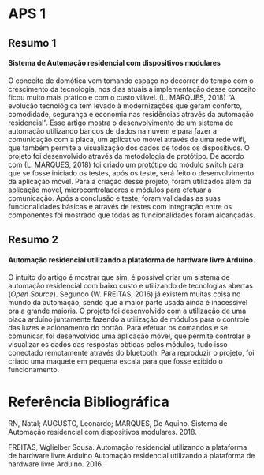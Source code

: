 # APS 1

## Resumo 1

#### Sistema de Automação residencial com dispositivos modulares

O conceito de domótica vem tomando espaço no decorrer do tempo com o crescimento da tecnologia, nos dias atuais a implementação desse conceito ficou muito mais prático e com o custo viável. (L. MARQUES, 2018)⁠ “A evolução tecnológica tem levado à modernizações que geram conforto, comodidade, segurança e economia nas residências através da automação residencial”. Esse artigo mostra o desenvolvimento de um sistema de automação utilizando bancos de dados na nuvem e para fazer a comunicação com a placa, um aplicativo móvel através de uma rede wifi, que também permite a visualização dos dados de todos os dispositivos.
O projeto foi desenvolvido através da metodologia de protótipo. De acordo com (L. MARQUES, 2018)⁠ foi criado um protótipo do módulo switch para que se fosse iniciado os testes, após os teste, será feito o desenvolvimento da aplicação móvel. Para a criação desse projeto, foram utilizados além da aplicação móvel, microcontroladores e módulos para efetuar a comunicação. Após a conclusão e teste, foram validadas as suas funcionalidades básicas e através de testes com integração entre os componentes foi mostrado que todas as funcionalidades foram alcançadas.

## Resumo 2


#### Automação residencial utilizando a plataforma de hardware livre Arduino.

O intuito do artigo é mostrar que sim, é possível criar um sistema de automação residencial com baixo custo e utilizando de tecnologias abertas (*Open Source*). Segundo (W. FREITAS, 2016)⁠ já existem muitas coisa no mundo da automação, sendo que a maior parte usada ainda é inacessível pra a grande maioria. O projeto foi desenvolvido com a utilização de uma placa arduíno juntamente fazendo a utilização de módulos para o controle das luzes e acionamento do portão. Para efetuar os comandos e se comunicar, foi desenvolvido uma aplicação móvel, que permite controlar e visualizar os dados das respostas obtidas pelos módulos, tudo isso conectado remotamente através do bluetooth. Para reproduzir o projeto, foi criado uma maquete em pequena escala para que fosse exibido o funcionamento.



# Referência Bibliográfica

RN, Natal; AUGUSTO, Leonardo; MARQUES, De Aquino. Sistema de Automação residencial com dispositivos modulares. 2018.

FREITAS, Wglielber Sousa. Automação residencial utilizando a plataforma de hardware livre Arduino Automação residencial utilizando a plataforma de hardware livre Arduino. 2016.

